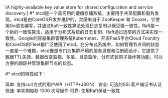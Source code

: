 
[A highly-available key value store for shared configuration and service discovery.]
#* etcd是一个高可用的键值存储系统，主要用于共享配置和服务发现。etcd是由CoreOS开发并维护的，灵感来自于 ZooKeeper 和 Doozer，它使用Go语言编写，并通过Raft一致性算法处理日志复制以保证强一致性。Raft是一个新的一致性算法，适用于分布式系统的日志复制，Raft通过选举的方式来实现一致性。Google的容器集群管理系统Kubernetes、开源PaaS平台Cloud Foundry和CoreOS的Fleet都广泛使用了etcd。在分布式系统中，如何管理节点间的状态一直是一个难题，etcd像是专门为集群环境的服务发现和注册而设计，它提供了数据TTL失效、数据改变监视、多值、目录监听、分布式锁原子操作等功能，可以方便的跟踪并管理集群节点的状态。

#* etcd的特性如下：

简单: 支持curl方式的用户API（HTTP+JSON）
安全: 可选的SSL客户端证书认证
快速: 单实例每秒 1000 次写操作
可靠: 使用Raft保证一致性
